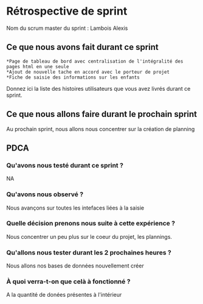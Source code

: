 # Rétrospective de sprint

Nom du scrum master du sprint : Lambois Alexis

## Ce que nous avons fait durant ce sprint
	*Page de tableau de bord avec centralisation de l'intégralité des pages html en une seule
	*Ajout de nouvelle tache en accord avec le porteur de projet
	*Fiche de saisie des informations sur les enfants
Donnez ici la liste des histoires utilisateurs que vous avez livrés durant ce sprint.


## Ce que nous allons faire durant le prochain sprint
Au prochain sprint, nous allons nous concentrer sur la création de planning

## PDCA 
### Qu'avons nous testé durant ce sprint ? 
NA
### Qu'avons nous observé ? 
Nous avançons sur toutes les intefaces liées à la saisie
### Quelle décision prenons nous suite à cette expérience ? 
Nous concentrer un peu plus sur le coeur du projet, les plannings.
### Qu'allons nous tester durant les 2 prochaines heures ? 
Nous allons nos bases de données nouvellement créer
### À quoi verra-t-on que celà à fonctionné ?
A la quantité de donées présentes à l'intérieur
